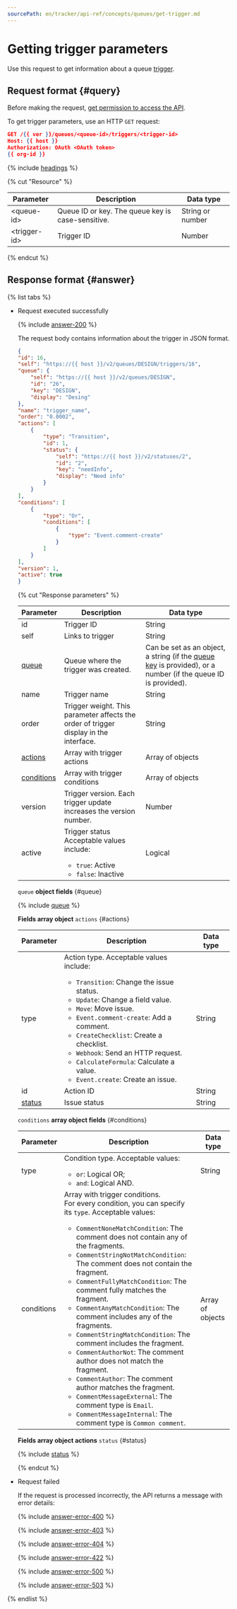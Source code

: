 ```yaml
---
sourcePath: en/tracker/api-ref/concepts/queues/get-trigger.md
---
```

# Getting trigger parameters

Use this request to get information about a queue [trigger](../../user/trigger.md).

## Request format {#query}

Before making the request, [get permission to access the API](../access.md).

To get trigger parameters, use an HTTP `GET` request:

```json
GET /{{ ver }}/queues/<queue-id>/triggers/<trigger-id>
Host: {{ host }}
Authorization: OAuth <OAuth token>
{{ org-id }}
```

{% include [headings](../../../_includes/tracker/api/headings.md) %}

{% cut "Resource" %}

| Parameter | Description | Data type |
| ----- | ----- | ----- |
| \<queue-id\> | Queue ID or key. The queue key is case-sensitive. | String or number |
| \<trigger-id\> | Trigger ID | Number |

{% endcut %}

## Response format {#answer}

{% list tabs %}

- Request executed successfully

  {% include [answer-200](../../../_includes/tracker/api/answer-200.md) %}

  The request body contains information about the trigger in JSON format.

    ```json
    {
    "id": 16,
    "self": "https://{{ host }}/v2/queues/DESIGN/triggers/16",
    "queue": {
        "self": "https://{{ host }}/v2/queues/DESIGN",
        "id": "26",
        "key": "DESIGN",
        "display": "Desing"
    },
    "name": "trigger_name",
    "order": "0.0002",
    "actions": [
        {
            "type": "Transition",
            "id": 1,
            "status": {
                "self": "https://{{ host }}/v2/statuses/2",
                "id": "2",
                "key": "needInfo",
                "display": "Need info"
            }
        }
    ],
    "conditions": [
        {
            "type": "Or",
            "conditions": [
                {
                    "type": "Event.comment-create"
                }
            ]
        }
    ],
    "version": 1,
    "active": true
    }
    ```

   {% cut "Response parameters" %}

   | Parameter | Description | Data type |
   | ----- | ----- | ----- |
   | id | Trigger ID | String |
   | self | Links to trigger | String |
   | [queue](#queue) | Queue where the trigger was created. | Can be set as an object, a string (if the [queue key](../../manager/create-queue.md#key) is provided), or a number (if the queue ID is provided). |
   | name | Trigger name | String |
   | order | Trigger weight. This parameter affects the order of trigger display in the interface. | String |
   | [actions](#actions) | Array with trigger actions | Array of objects |
   | [conditions](#conditions) | Array with trigger conditions | Array of objects |
   | version | Trigger version. Each trigger update increases the version number. | Number |
   | active | Trigger status Acceptable values include:<ul><li>`true`: Active</li><li>`false`: Inactive</li></ul> | Logical |

   `queue` **object fields** {#queue}

   {% include [queue](../../../_includes/tracker/api/queue.md) %}

   **Fields array object** `actions` {#actions}

   | Parameter | Description | Data type |
   | ----- | ----- | ----- |
   | type | Action type. Acceptable values include:<ul><li>`Transition`: Change the issue status.</li><li>`Update`: Change a field value.</li><li>`Move`: Move issue.</li><li>`Event.comment-create`: Add a comment.</li><li>`CreateChecklist`: Create a checklist.</li><li>`Webhook`: Send an HTTP request.</li><li>`CalculateFormula`: Calculate a value.</li><li>`Event.create`: Create an issue.</li></ul> | String |
   | id | Action ID | String |
   | [status](#status) | Issue status | String |

   `conditions` **array object fields** {#conditions}

   | Parameter | Description | Data type |
   | ----- | ----- | ----- |
   | type | Condition type. Acceptable values:<ul><li>`or`: Logical OR;</li><li>`and`: Logical AND.</li></ul> | String |
   | conditions | Array with trigger conditions.<br/>For every condition, you can specify its `type`. Acceptable values:<ul><li>`CommentNoneMatchCondition`: The comment does not contain any of the fragments.</li><li>`CommentStringNotMatchCondition`: The comment does not contain the fragment.</li><li>`CommentFullyMatchCondition`: The comment fully matches the fragment.</li><li>`CommentAnyMatchCondition`: The comment includes any of the fragments.</li><li>`CommentStringMatchCondition`: The comment includes the fragment.</li><li>`CommentAuthorNot`: The comment author does not match the fragment.</li><li>`CommentAuthor`: The comment author matches the fragment.</li><li>`CommentMessageExternal`: The comment type is `Email`.</li><li>`CommentMessageInternal`: The comment type is `Common comment`.</li></ul> | Array of objects |

   **Fields array object actions** `status` {#status}

   {% include [status](../../../_includes/tracker/api/status.md) %}

   {% endcut %}

- Request failed

    If the request is processed incorrectly, the API returns a message with error details:

    {% include [answer-error-400](../../../_includes/tracker/api/answer-error-400.md) %}

    {% include [answer-error-403](../../../_includes/tracker/api/answer-error-403.md) %}

    {% include [answer-error-404](../../../_includes/tracker/api/answer-error-404.md) %}

    {% include [answer-error-422](../../../_includes/tracker/api/answer-error-422.md) %}

    {% include [answer-error-500](../../../_includes/tracker/api/answer-error-500.md) %}

    {% include [answer-error-503](../../../_includes/tracker/api/answer-error-503.md) %}

{% endlist %}